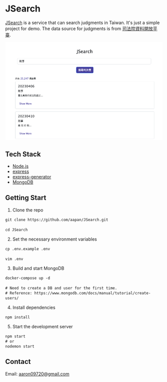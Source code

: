 # JSearch

[JSearch](https://jsearch.aaronpan.site) is a service that can search judgments in Taiwan. It's just a simple project for demo. The data source for judgments is from [司法院資料開放平臺](https://opendata.judicial.gov.tw/).

![home-page](./doc/home-page.png)

## Tech Stack
- [Node.js](https://nodejs.org/)
- [express](https://www.npmjs.com/package/express)
- [express-generator](https://www.npmjs.com/package/express-generator)
- [MongoDB](https://www.mongodb.com/)

## Getting Start


1. Clone the repo
```shell
git clone https://github.com/aapan/JSearch.git

cd JSearch
```

2. Set the necessary environment variables
```shell
cp .env.example .env

vim .env
```

3. Build and start MongoDB
```
docker-compose up -d 

# Need to create a DB and user for the first time. 
# Reference: https://www.mongodb.com/docs/manual/tutorial/create-users/
```

4. Install dependencies
```shell
npm install
```

5. Start the development server
```shell
npm start
# or
nodemon start
```

## Contact

Email: aaron09720@gmail.com



